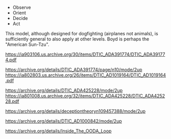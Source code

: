<!-- njnmdoc:  title="OODA Loop"  -->

* Observe
* Orient
* Decide
* Act



This model, although designed for dogfighting (airplanes not animals), is sufficiently general to also apply at other levels. Boyd is perhaps the "American Sun-Tzu".


https://ia903106.us.archive.org/30/items/DTIC_ADA391774/DTIC_ADA391774.pdf

https://archive.org/details/DTIC_ADA391774/page/n10/mode/2up
https://ia802803.us.archive.org/26/items/DTIC_AD1019164/DTIC_AD1019164.pdf

https://archive.org/details/DTIC_ADA425228/mode/2up
https://ia801008.us.archive.org/32/items/DTIC_ADA425228/DTIC_ADA425228.pdf

https://archive.org/details/deceptiontheoryn109457388/mode/2up

https://archive.org/details/DTIC_AD1000842/mode/2up

https://archive.org/details/Inside_The_OODA_Loop


